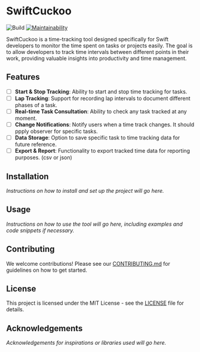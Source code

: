 # SwiftCuckoo
![Build](https://github.com/tavernari/swiftcuckoo/actions/workflows/swift.yml/badge.svg)
[![Maintainability](https://api.codeclimate.com/v1/badges/315d2f68bad03d358e42/maintainability)](https://codeclimate.com/github/Tavernari/SwiftCuckoo/maintainability)

SwiftCuckoo is a time-tracking tool designed specifically for Swift developers to monitor the time spent on tasks or projects easily. The goal is to allow developers to track time intervals between different points in their work, providing valuable insights into productivity and time management.

## Features

- [ ] **Start & Stop Tracking**: Ability to start and stop time tracking for tasks.
- [ ] **Lap Tracking**: Support for recording lap intervals to document different phases of a task.
- [ ] **Real-time Task Consultation**: Ability to check any task tracked at any moment.
- [ ] **Change Notifications**: Notify users when a time track changes. It should ppply observer for specific tasks.
- [ ] **Data Storage**: Option to save specific task to time tracking data for future reference.
- [ ] **Export & Report**: Functionality to export tracked time data for reporting purposes. (csv or json)

## Installation

*Instructions on how to install and set up the project will go here.*

## Usage

*Instructions on how to use the tool will go here, including examples and code snippets if necessary.*

## Contributing

We welcome contributions! Please see our [CONTRIBUTING.md](CONTRIBUTING.md) for guidelines on how to get started.

## License

This project is licensed under the MIT License - see the [LICENSE](LICENSE) file for details.

## Acknowledgements

*Acknowledgements for inspirations or libraries used will go here.*

